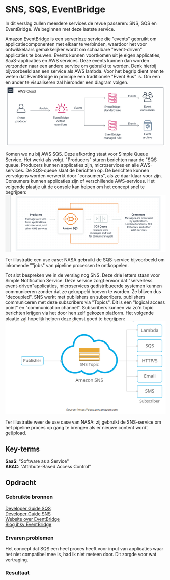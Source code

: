 # SNS, SQS, EventBridge
In dit verslag zullen meerdere services de revue passeren: SNS, SQS en EventBridge. We beginnen met deze laatste service.  

Amazon EventBridge is een serverloze service die "events" gebruikt om applicatiecomponenten met elkaar te verbinden, waardoor het voor ontwikkelaars gemakkelijker wordt om schaalbare "event-driven" applicaties te bouwen. Events kunnen voortkomen uit je eigen applicaties, SaaS-applicaties en AWS services. Deze events kunnen dan worden verzonden naar een andere service om gebruikt te worden. Denk hierbij bijvoorbeeld aan een service als AWS lambda. Voor het begrip dient men te weten dat EventBridge in principe een traditionele "Event Bus" is. Om een en ander te visualiseren zal hieronder een diagram volgen.  
![Alt text](image-2.png)

Komen we nu bij AWS SQS. Deze afkorting staat voor Simple Queue Service. Het werkt als volgt. "Producers" sturen berichten naar de "SQS queue. Producers kunnen applicaties zijn, microservices en alle AWS-services. De SQS-queue slaat de berichten op. De berichten kunnen vervolgens worden verwerkt door "consumers", als ze daar klaar voor zijn. Consumers kunnen applicaties zijn of verschillende AWS-services. Het volgende plaatje uit de console kan helpen om het concept snel te begrijpen: ![e.g.](image.png)

Ter illustratie een use case: NASA gebruikt de SQS-service bijvoorbeeld om inkomende ""jobs" van pipeline processen te ontkoppelen. 

Tot slot bespreken we in de verslag nog SNS. Deze drie letters staan voor Simple Notification Service. Deze service zorgt ervoor dat "serverless event-driven"applicaties, microservices gedistribueerde systemen kunnen communiceren zonder dat ze gekoppeld hoeven te worden. Ze blijven dus "decoupled". SNS werkt met publishers en subscribers. publishers communiceren met deze subscribers via "Topics". Dit is een "logical access point" en "communication channel". Subscribers kunnen via zo'n topic berichten krijgen via het door hen zelf gekozen platform. Het volgende plaatje zal hopelijk helpen deze dienst goed te begrijpen: ![Alt text](image-1.png)

Ter illustratie weer de use case van NASA: zij gebruikt de SNS-service om het pipeline proces op gang te brengen als er nieuwe content wordt geüpload. 


## Key-terms
**SaaS**: "Software as a Service"  
**ABAC**: "Attribute-Based Access Control"

## Opdracht
### Gebruikte bronnen
[Developer Guide SQS](https://docs.aws.amazon.com/AWSSimpleQueueService/latest/SQSDeveloperGuide/welcome.html)  
[Developer Guide SNS](https://docs.aws.amazon.com/sns/latest/dg/welcome.html)  
[Website over EventBridge](https://www.trek10.com/blog/amazon-eventbridge)  
[Blog ihkv EventBridge](https://aws.amazon.com/blogs/compute/archiving-and-replaying-events-with-amazon-eventbridge/)

### Ervaren problemen
Het concept dat SQS een heel proces heeft voor input van applicaties waar het niet compatibel mee is, had ik niet meteen door. Dit zorgde voor wat vertraging. 

### Resultaat

